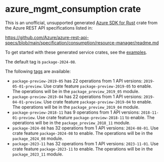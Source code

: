 # azure_mgmt_consumption crate

This is an unofficial, unsupported generated [Azure SDK for Rust](https://github.com/Azure/azure-sdk-for-rust/tree/legacy) crate from the Azure REST API specifications listed in:

https://github.com/Azure/azure-rest-api-specs/blob/main/specification/consumption/resource-manager/readme.md

To get started with these generated service crates, see the [examples](https://github.com/Azure/azure-sdk-for-rust/blob/legacy/services/README.md#examples).

The default tag is `package-2024-08`.

The following [tags](https://github.com/Azure/azure-sdk-for-rust/blob/legacy/services/tags.md) are available:

- `package-preview-2019-05` has 22 operations from 1 API versions: `2019-05-01-preview`. Use crate feature `package-preview-2019-05` to enable. The operations will be in the `package_preview_2019_05` module.
- `package-preview-2019-04` has 22 operations from 1 API versions: `2019-04-01-preview`. Use crate feature `package-preview-2019-04` to enable. The operations will be in the `package_preview_2019_04` module.
- `package-preview-2018-11` has 9 operations from 1 API versions: `2018-11-01-preview`. Use crate feature `package-preview-2018-11` to enable. The operations will be in the `package_preview_2018_11` module.
- `package-2024-08` has 32 operations from 1 API versions: `2024-08-01`. Use crate feature `package-2024-08` to enable. The operations will be in the `package_2024_08` module.
- `package-2023-11` has 32 operations from 1 API versions: `2023-11-01`. Use crate feature `package-2023-11` to enable. The operations will be in the `package_2023_11` module.